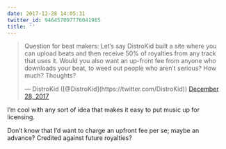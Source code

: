 ```yaml
---
date: 2017-12-28 14:05:31
twitter_id: 946457097776041985
title: ''
---
```


<blockquote class="twitter-tweet"><p lang="en" dir="ltr">Question for beat makers: Let’s say DistroKid built a site where you can upload beats and then receive 50% of royalties from any track that uses it. Would you also want an up-front fee from anyone who downloads your beat, to weed out people who aren’t serious? How much? Thoughts?</p>&mdash; DistroKid ([@DistroKid](https://twitter.com/DistroKid)) <a href="https://twitter.com/DistroKid/status/946453057990266880?ref_src=twsrc%5Etfw">December 28, 2017</a></blockquote>
<script async src="https://platform.twitter.com/widgets.js" charset="utf-8"></script>

I’m cool with any sort of idea that makes it easy to put music up for licensing.

Don’t know that I’d want to charge an upfront fee per se; maybe an advance? Credited against future royalties?
